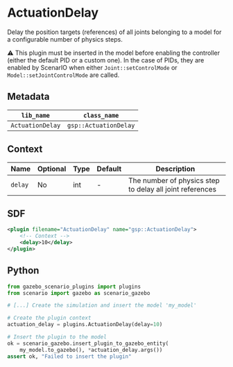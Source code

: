 # ActuationDelay

Delay the position targets (references) of all joints belonging to a model for a configurable number of physics steps.

:warning: This plugin must be inserted in the model before enabling the controller (either the default PID or a custom one). 
In the case of PIDs, they are enabled by ScenarIO when either `Joint::setControlMode` or `Model::setJointControlMode` are called.

## Metadata

| `lib_name`       | `class_name`          |
| ---------------- | --------------------- |
| `ActuationDelay` | `gsp::ActuationDelay` |

## Context

| Name    | Optional | Type | Default | Description                                              |
| ------- | -------- | ---- | ------- | -------------------------------------------------------- |
| `delay` | No       | int  | -       | The number of physics step to delay all joint references |

## SDF

```xml
<plugin filename="ActuationDelay" name="gsp::ActuationDelay">
    <!-- Context -->
    <delay>10</delay>
</plugin>
```

## Python

```python
from gazebo_scenario_plugins import plugins
from scenario import gazebo as scenario_gazebo

# [...] Create the simulation and insert the model 'my_model'

# Create the plugin context
actuation_delay = plugins.ActuationDelay(delay=10)

# Insert the plugin to the model
ok = scenario_gazebo.insert_plugin_to_gazebo_entity(
    my_model.to_gazebo(), *actuation_delay.args())
assert ok, "Failed to insert the plugin"
```
